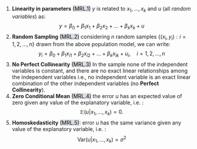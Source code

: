 1. **Linearity in parameters** <mark style="background: #CACFD9A6;">(MRL.1)</mark> 
   $y$ is related to $x_{1},\dots,x_{k}$ and $u$ (all *random variables*) as:
$$
y=\beta_0+\beta_1x_1+\beta_2x_2+...+\beta_kx_k+u
$$
2. **Random Sampling** <mark style="background: #CACFD9A6;">(MRL.2)</mark>
   considering $n$ random samples $\{(x_i,y_i): i = 1, 2, ..., n\}$ drawn from the above population model, we can write:
$$
y_i=\beta_0+\beta_1x_{i1}+\beta_2x_{i2}+...+\beta_kx_{ik}+u_i,\quad i=1,2,...,n
$$ 
3. **No Perfect Collinearity** <mark style="background: #CACFD9A6;">(MRL.3)</mark>
   In the sample none of the independent variables is constant, and there are no exact linear relationships among the independent variables i.e., no independent variable is an exact linear combination of the other independent variables (no **Perfect Collinearity**).
4. **Zero Conditional Mean** <mark style="background: #CACFD9A6;">(MRL.4)</mark>
    the error $u$ has an expected value of zero given any value of the explanatory variable, i.e. :
   $$
\mathbb{E}(u|x_{1},\dots,x_{k})=0.
$$
5. **Homoskedasticity** <mark style="background: #CACFD9A6;">(MRL.5)</mark>: error u has the same variance given any value of the explanatory variable, i.e. :
$$
\mathrm{Var}(u|x_{1},\dots ,x_{k})=\sigma^2
$$